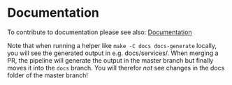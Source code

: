 #  Documentation

To contribute to documentation please see also: [Documentation](http://owncloud.dev/ocis/development/build-docs/)

Note that when running a helper like `make -C docs docs-generate` locally, you will see the generated output in e.g. docs/services/<service-name>. When merging a PR, the pipeline will generate the output in the master branch but finally moves it into the `docs` branch. You will therefor _not_ see changes in the docs folder of the master branch!
